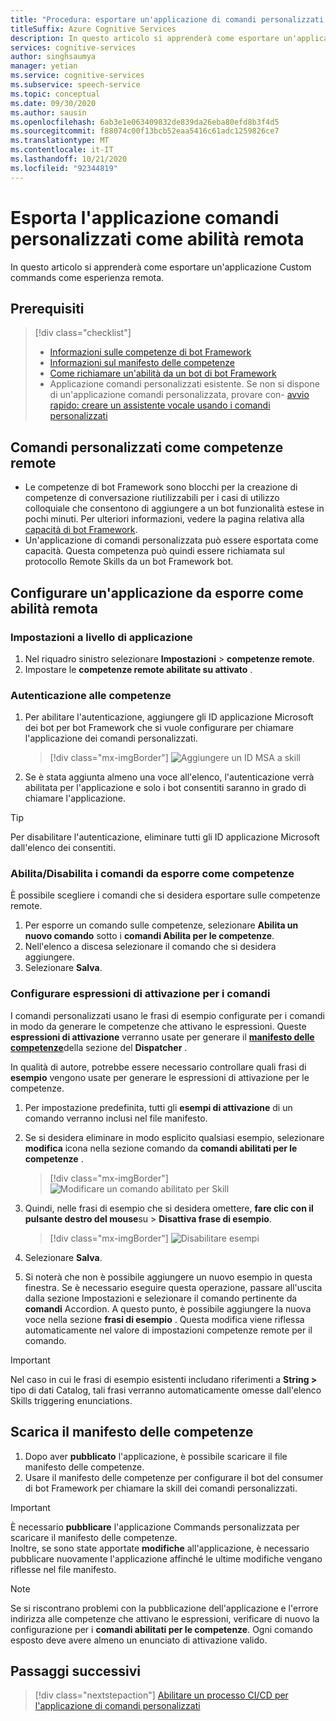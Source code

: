 ```yaml
---
title: "Procedura: esportare un'applicazione di comandi personalizzati come servizio di riconoscimento vocale remoto"
titleSuffix: Azure Cognitive Services
description: In questo articolo si apprenderà come esportare un'applicazione di comandi personalizzati come abilità
services: cognitive-services
author: singhsaumya
manager: yetian
ms.service: cognitive-services
ms.subservice: speech-service
ms.topic: conceptual
ms.date: 09/30/2020
ms.author: sausin
ms.openlocfilehash: 6ab3e1e063409832de839da26eba80efd8b3f4d5
ms.sourcegitcommit: f88074c00f13bcb52eaa5416c61adc1259826ce7
ms.translationtype: MT
ms.contentlocale: it-IT
ms.lasthandoff: 10/21/2020
ms.locfileid: "92344819"
---
```

# <a name="export-custom-commands-application-as-a-remote-skill"></a>Esporta l'applicazione comandi personalizzati come abilità remota

In questo articolo si apprenderà come esportare un'applicazione Custom commands come esperienza remota.

## <a name="prerequisites"></a>Prerequisiti
> [!div class="checklist"]
> * [Informazioni sulle competenze di bot Framework](https://aka.ms/speech/cc-skill-overview)
> * [Informazioni sul manifesto delle competenze](https://aka.ms/speech/cc-skill-manifest)
> * [Come richiamare un'abilità da un bot di bot Framework](https://aka.ms/speech/cc-skill-consumer)
> * Applicazione comandi personalizzati esistente. Se non si dispone di un'applicazione comandi personalizzata, provare con- [avvio rapido: creare un assistente vocale usando i comandi personalizzati](quickstart-custom-commands-application.md)

## <a name="custom-commands-as-remote-skills"></a>Comandi personalizzati come competenze remote
* Le competenze di bot Framework sono blocchi per la creazione di competenze di conversazione riutilizzabili per i casi di utilizzo colloquiale che consentono di aggiungere a un bot funzionalità estese in pochi minuti. Per ulteriori informazioni, vedere la pagina relativa alla [capacità di bot Framework](https://microsoft.github.io/botframework-solutions/overview/skills/).
* Un'applicazione di comandi personalizzata può essere esportata come capacità. Questa competenza può quindi essere richiamata sul protocollo Remote Skills da un bot Framework bot.

## <a name="configure-an-application-to-be-exposed-as-a-remote-skill"></a>Configurare un'applicazione da esporre come abilità remota

### <a name="application-level-settings"></a>Impostazioni a livello di applicazione
1. Nel riquadro sinistro selezionare **Impostazioni**  >  **competenze remote**.
1. Impostare le **competenze remote abilitate su attivato** .

### <a name="authentication-to-skills"></a>Autenticazione alle competenze
1. Per abilitare l'autenticazione, aggiungere gli ID applicazione Microsoft dei bot per bot Framework che si vuole configurare per chiamare l'applicazione dei comandi personalizzati.
      > [!div class="mx-imgBorder"]
      > ![Aggiungere un ID MSA a skill](media/custom-commands/skill-add-msa-id.png)

1. Se è stata aggiunta almeno una voce all'elenco, l'autenticazione verrà abilitata per l'applicazione e solo i bot consentiti saranno in grado di chiamare l'applicazione.
> [!TIP]
>  Per disabilitare l'autenticazione, eliminare tutti gli ID applicazione Microsoft dall'elenco dei consentiti. 

 ### <a name="enabledisable-commands-to-be-exposed-as-skills"></a>Abilita/Disabilita i comandi da esporre come competenze

È possibile scegliere i comandi che si desidera esportare sulle competenze remote.

1. Per esporre un comando sulle competenze, selezionare **Abilita un nuovo comando** sotto i **comandi Abilita per le competenze**.
1. Nell'elenco a discesa selezionare il comando che si desidera aggiungere.
1. Selezionare **Salva**.

### <a name="configure-triggering-utterances-for-commands"></a>Configurare espressioni di attivazione per i comandi
I comandi personalizzati usano le frasi di esempio configurate per i comandi in modo da generare le competenze che attivano le espressioni. Queste **espressioni di attivazione** verranno usate per generare il [**manifesto delle competenze**](https://microsoft.github.io/botframework-solutions/skills/handbook/manifest/)della sezione del **Dispatcher** .

In qualità di autore, potrebbe essere necessario controllare quali frasi di **esempio** vengono usate per generare le espressioni di attivazione per le competenze.
1. Per impostazione predefinita, tutti gli **esempi di attivazione** di un comando verranno inclusi nel file manifesto.
1. Se si desidera eliminare in modo esplicito qualsiasi esempio, selezionare **modifica** icona nella sezione comando da **comandi abilitati per le competenze** .
    > [!div class="mx-imgBorder"]
    > ![Modificare un comando abilitato per Skill](media/custom-commands/skill-edit-enabled-command.png)

1. Quindi, nelle frasi di esempio che si desidera omettere, **fare clic con il pulsante destro del mouse**su  >  **Disattiva frase di esempio**.
    > [!div class="mx-imgBorder"]
    > ![Disabilitare esempi](media/custom-commands/skill-disable-example-sentences.png)

1. Selezionare **Salva**.
1. Si noterà che non è possibile aggiungere un nuovo esempio in questa finestra. Se è necessario eseguire questa operazione, passare all'uscita dalla sezione Impostazioni e selezionare il comando pertinente da **comandi** Accordion. A questo punto, è possibile aggiungere la nuova voce nella sezione **frasi di esempio** . Questa modifica viene riflessa automaticamente nel valore di impostazioni competenze remote per il comando.

> [!IMPORTANT]
> Nel caso in cui le frasi di esempio esistenti includano riferimenti a **String >** tipo di dati Catalog, tali frasi verranno automaticamente omesse dall'elenco Skills triggering enunciations. 

## <a name="download-skill-manifest"></a>Scarica il manifesto delle competenze
1. Dopo aver **pubblicato** l'applicazione, è possibile scaricare il file manifesto delle competenze.
1. Usare il manifesto delle competenze per configurare il bot del consumer di bot Framework per chiamare la skill dei comandi personalizzati.
> [!IMPORTANT]
> È necessario **pubblicare** l'applicazione Commands personalizzata per scaricare il manifesto delle competenze. </br>
> Inoltre, se sono state apportate **modifiche** all'applicazione, è necessario pubblicare nuovamente l'applicazione affinché le ultime modifiche vengano riflesse nel file manifesto.

> [!NOTE]
> Se si riscontrano problemi con la pubblicazione dell'applicazione e l'errore indirizza alle competenze che attivano le espressioni, verificare di nuovo la configurazione per i **comandi abilitati per le competenze**. Ogni comando esposto deve avere almeno un enunciato di attivazione valido.


## <a name="next-steps"></a>Passaggi successivi

> [!div class="nextstepaction"]
> [Abilitare un processo CI/CD per l'applicazione di comandi personalizzati](./how-to-custom-commands-deploy-cicd.md)
